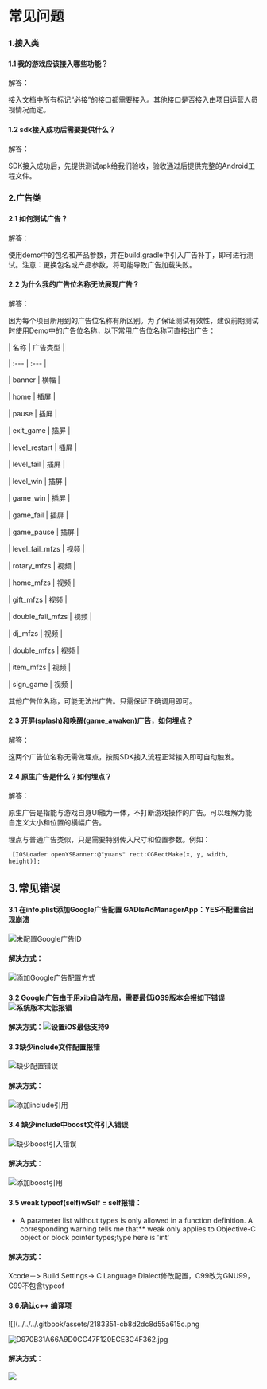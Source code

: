 # 常见问题

### 1.接入类

#### 1.1 我的游戏应该接入哪些功能？

解答：

接入文档中所有标记“必接”的接口都需要接入。其他接口是否接入由项目运营人员视情况而定。

#### 1.2 sdk接入成功后需要提供什么？

解答：

SDK接入成功后，先提供测试apk给我们验收，验收通过后提供完整的Android工程文件。

### 2.广告类

#### 2.1 如何测试广告？

解答：

使用demo中的包名和产品参数，并在build.gradle中引入广告补丁，即可进行测试。注意：更换包名或产品参数，将可能导致广告加载失败。

#### 2.2 为什么我的广告位名称无法展现广告？

解答：

因为每个项目所用到的广告位名称有所区别。为了保证测试有效性，建议前期测试时使用Demo中的广告位名称，以下常用广告位名称可直接出广告：

\| 名称 \| 广告类型 \|

\| :--- \| :--- \|

\| banner \| 横幅 \|

\| home \| 插屏 \|

\| pause \| 插屏 \|

\| exit\_game \| 插屏 \|

\| level\_restart \| 插屏 \|

\| level\_fail \| 插屏 \|

\| level\_win \| 插屏 \|

\| game\_win \| 插屏 \|

\| game\_fail \| 插屏 \|

\| game\_pause \| 插屏 \|

\| level\_fail\_mfzs \| 视频 \|

\| rotary\_mfzs \| 视频 \|

\| home\_mfzs \| 视频 \|

\| gift\_mfzs \| 视频 \|

\| double\_fail\_mfzs \| 视频 \|

\| dj\_mfzs \| 视频 \|

\| double\_mfzs \| 视频 \|

\| item\_mfzs \| 视频 \|

\| sign\_game \| 视频 \|

其他广告位名称，可能无法出广告。只需保证正确调用即可。

#### 2.3 开屏\(splash\)和唤醒\(game\_awaken\)广告，如何埋点？

解答：

这两个广告位名称无需做埋点，按照SDK接入流程正常接入即可自动触发。

#### 2.4 原生广告是什么？如何埋点？

解答：

原生广告是指能与游戏自身UI融为一体，不打断游戏操作的广告。可以理解为能自定义大小和位置的横幅广告。

埋点与普通广告类似，只是需要特别传入尺寸和位置参数。例如：

```text
 [IOSLoader openYSBanner:@"yuans" rect:CGRectMake(x, y, width, height)];
```

## 3.常见错误

#### 3.1 在info.plist添加Google广告配置 GADIsAdManagerApp：YES不配置会出现崩溃

![&#x672A;&#x914D;&#x7F6E;Google&#x5E7F;&#x544A;ID](../../../.gitbook/assets/1648908-10b02a368fa1b206.png)

#### 解决方式：

![&#x6DFB;&#x52A0;Google&#x5E7F;&#x544A;&#x914D;&#x7F6E;&#x65B9;&#x5F0F;](../../../.gitbook/assets/1648908-89539912206f3690.png)

#### 3.2 Google广告由于用xib自动布局，需要最低iOS9版本会报如下错误 ![&#x7CFB;&#x7EDF;&#x7248;&#x672C;&#x592A;&#x4F4E;&#x62A5;&#x9519;](../../../.gitbook/assets/1648908-60441f51b86e81a6.png)

#### 解决方式：![&#x8BBE;&#x7F6E;iOS&#x6700;&#x4F4E;&#x652F;&#x6301;9](../../../.gitbook/assets/1648908-e94d66e37fb2142e.png)

#### 3.3缺少include文件配置报错

![&#x7F3A;&#x5C11;&#x914D;&#x7F6E;&#x9519;&#x8BEF;](../../../.gitbook/assets/1648908-cf447bd6d14c7a26.png)

#### 解决方式：

![&#x6DFB;&#x52A0;include&#x5F15;&#x7528;](../../../.gitbook/assets/1648908-933ec652fe73bbd7.png)

#### 3.4 缺少include中boost文件引入错误

![&#x7F3A;&#x5C11;boost&#x5F15;&#x5165;&#x9519;&#x8BEF;](../../../.gitbook/assets/1648908-5f38236e86b5d8e8.png)

#### 解决方式：

![&#x6DFB;&#x52A0;boost&#x5F15;&#x7528;](../../../.gitbook/assets/1648908-a4fce67fdbbba4ef.png)

#### 3.5 weak typeof\(self\)wSelf = self报错：

* A parameter list without types is only allowed in a function definition. A corresponding warning tells me that\*\* weak only applies to Objective-C object or block pointer types;type here is 'int'

#### 解决方式：

Xcode－&gt; Build Settings-&gt; C Language Dialect修改配置，C99改为GNU99，C99不包含typeof

#### 3.6.确认c++ 编译项

!\[\]\(../../../.gitbook/assets/2183351-cb8d2dc8d55a615c.png

![D970B31A66A9D0CC47F120ECE3C4F362.jpg](../../../.gitbook/assets/1648908-dc7dca47a865b797.jpg)

#### 解决方式：

![](../../../.gitbook/assets/2183351-cb8d2dc8d55a615c.png)

